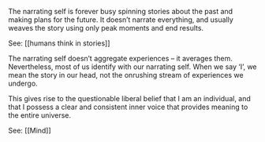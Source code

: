 The narrating self is forever busy spinning stories about the past and making plans for the future. It doesn’t narrate everything, and usually weaves the story using only peak moments and end results.

See: [[humans think in stories]]

The narrating self doesn’t aggregate experiences – it averages them. Nevertheless, most of us identify with our narrating self. When we say ‘I’, we mean the story in our head, not the onrushing stream of experiences we undergo.

This gives rise to the questionable liberal belief that I am an individual, and that I possess a clear and consistent inner voice that provides meaning to the entire universe.

See: [[Mind]]